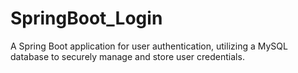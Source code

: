 # SpringBoot_Login
A Spring Boot application for user authentication, utilizing a MySQL database to securely manage and store user credentials.
